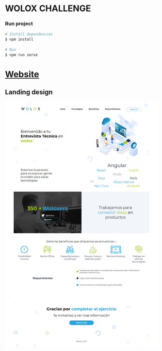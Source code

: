 # WOLOX CHALLENGE

### Run project
```sh
# Install dependencies
$ npm install

# Run 
$ npm run serve
```

# [Website](https://wollox-challenge.herokuapp.com/#!/)
## Landing design
![Landing](./Wollox-page.png)